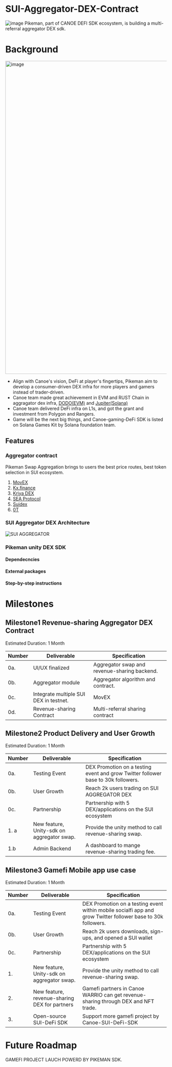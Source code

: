 # SUI-Aggregator-DEX-Contract
![image](https://user-images.githubusercontent.com/35088567/204440347-c9614c12-0afe-4591-ad51-2e2b0b1b4ab4.png)
Pikeman, part of CANOE DEFI SDK ecosystem, is building a multi-referral aggregator DEX sdk. 

# Background
<img width="975" alt="image" src="https://user-images.githubusercontent.com/35088567/204496521-a42aabe5-a247-42b1-b946-3b9eca94f019.png">

- Align with Canoe's vision, DeFi at player's fingertips, Pikeman aim to develop a consumer-driven DEX infra for more players and gamers instead of trader-driven. 
- Canoe team made great achievement in EVM and RUST Chain in aggragator dex infra, [DODO(EVM)](https://medium.com/blog-canoe-finance/canoe-finance-integrates-dodos-aggregation-algorithm-d35a6b913cb5) and [Jupiter(Solana)](https://medium.com/blog-canoe-finance/canoe-finance-integrates-jupiters-liquidity-aggregator-1eedf665d723)
- Canoe team delivered DeFi infra on L1s, and got the grant and investment from Polygon and Rangers.
- Game will be the next big things, and Canoe-gaming-DeFi SDK is listed on Solana Games Kit by Solana foundation team.

## Features
### Aggregator contract

Pikeman Swap Aggregation brings to users the best price routes, best token selection in SUI ecosystem.

1. [MovEX](https://www.movex.exchange/)
2. [Kx.finance](https://www.kx.finance/)
3. [Kriya DEX](https://efficacy.finance/kriya-sui-dex/)
4. [SEA Protocol](https://www.seadex.org/)
5. [Suidex](https://suidex.io/)
6. [0T](https://onchain.trade/)


### SUI Aggregator DEX Architecture

![SUI AGGREGATOR](https://user-images.githubusercontent.com/35088567/204470696-99c7a723-c1a0-4a73-8699-69291ce58fb8.png)

### Pikeman unity DEX SDK

#### Dependecncies

#### External packages

#### Step-by-step instructions



# Milestones


## Milestone1 Revenue-sharing Aggregator DEX Contract

Estimated Duration: 1 Month

| Number | Deliverable | Specification |
| --- | --- | --- |
| 0a. | UI/UX finalized | Aggregator swap and revenue-sharing backend. |
| 0b. | Aggregator module | Aggregator algorithm and contract. |
| 0c. | Integrate multiple SUI DEX in testnet. | MovEX |
| 0d. | Revenue-sharing Contract | Multi-referral sharing contract |

## Milestone2 Product Delivery and User Growth

Estimated Duration: 1 Month

| Number | Deliverable | Specification |
| --- | --- | --- |
| 0a. | Testing Event | DEX Promotion on a testing event and grow Twitter follower base to 30k followers. |
| 0b. | User Growth | Reach 2k users trading on SUI AGGREGATOR DEX |
| 0c. | Partnership | Partnership with 5 DEX/applications on the SUI ecosystem |
| 1. a | New feature, Unity-sdk on aggregator swap. | Provide the unity method to call revenue-sharing swap. |
| 1.b | Admin Backend | A dashboard to mange revenue-sharing trading fee. |

## Milestone3 Gamefi Mobile app use case

Estimated Duration: 1 Month

| Number | Deliverable | Specification |
| --- | --- | --- |
| 0a. | Testing Event | DEX Promotion on a testing event within mobile socialfi app and grow Twitter follower base to 30k followers. |
| 0b. | User Growth | Reach 2k users downloads, sign-ups, and opened a SUI wallet |
| 0c. | Partnership | Partnership with 5 DEX/applications on the SUI ecosystem |
| 1. | New feature, Unity-sdk on aggregator swap. | Provide the unity method to call revenue-sharing swap. |
| 2. | New feature, revenue-sharing DEX for partners | Gamefi partners in Canoe WARRIO can get revenue-sharing through DEX and NFT trade. |
| 3. | Open-source SUI-DeFi SDK | Support more gamefi project by Canoe-SUI-DeFi-SDK |

# Future Roadmap
GAMEFI PROJECT LAUCH POWERD BY PIKEMAN SDK.


